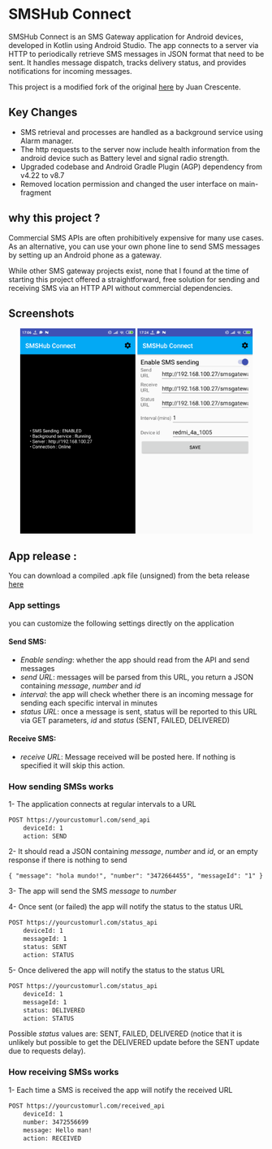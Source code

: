 # SMSHub Connect

SMSHub Connect is an SMS Gateway application for Android devices, developed in Kotlin using Android Studio. 
The app connects to a server via HTTP to periodically retrieve SMS messages in JSON format that need to be sent. 
It handles message dispatch, tracks delivery status, and provides notifications for incoming messages.

This project is a modified fork of the original [here](https://github.com/juancrescente/SMSHub/) by Juan Crescente.

## Key Changes

* SMS retrieval and processes are handled as a background service using Alarm manager.
* The http requests to the server now include health information from the android device such as Battery level and signal radio strength.
* Upgraded codebase and Android Gradle Plugin (AGP) dependency from v4.22 to v8.7
*  Removed location permission and changed the user interface on main-fragment

## why this project ?

Commercial SMS APIs are often prohibitively expensive for many use cases. As an alternative, you can use your own phone line to send SMS messages by setting up an Android phone as a gateway.

While other SMS gateway projects exist, none that I found at the time of starting this project offered a straightforward, free solution for sending and receiving SMS via an HTTP API without commercial dependencies.

## Screenshots

<p align="center">
  <img src="/fastlane/metadata/android/en-US/images/phoneScreenshots/img1.png" alt="SMSHub Connect screenshot 1" width="45%">
  <img src="/fastlane/metadata/android/en-US/images/phoneScreenshots/img2.png" alt="SMSHub Connect screenshot 2" width="45%">
</p>

## App release :

You can download a compiled .apk file (unsigned) from the beta release [here](https://github.com/tserumula/smshubconnect/releases/download/v4.0-beta/app-com-ts-smshubconnect_unsigned.apk)

### App settings

you can customize the following settings directly on the application

#### Send SMS:
+ *Enable sending*: whether the app should read from the API and send messages
+ *send URL*: messages will be parsed from this URL, you return a JSON containing *message*, *number* and *id*
+ *interval*: the app will check whether there is an incoming message for sending each specific interval in minutes
+ *status URL*: once a message is sent, status will be reported to this URL via GET parameters, *id* and *status* (SENT, FAILED, DELIVERED)

#### Receive SMS:
+ *receive URL*: Message received will be posted here. If nothing is specified it will skip this action.


### How sending SMSs works

1- The application connects at regular intervals to a URL

```
POST https://yourcustomurl.com/send_api
    deviceId: 1
    action: SEND
```

2- It should read a JSON containing *message*, *number* and *id*, or an empty response if there is nothing to send
```
{ "message": "hola mundo!", "number": "3472664455", "messageId": "1" }
```

3- The app will send the SMS *message* to *number*

4- Once sent (or failed) the app will notify the status to the status URL
```
POST https://yourcustomurl.com/status_api
    deviceId: 1
    messageId: 1
    status: SENT
    action: STATUS
```

5- Once delivered the app will notify the status to the status URL

```
POST https://yourcustomurl.com/status_api
    deviceId: 1
    messageId: 1
    status: DELIVERED
    action: STATUS
```

Possible _status_ values are: SENT, FAILED, DELIVERED (notice that it is unlikely but possible to get the DELIVERED update before the SENT update due to requests delay).


### How receiving SMSs works

1- Each time a SMS is received the app will notify the received URL
```
POST https://yourcustomurl.com/received_api
    deviceId: 1
    number: 3472556699
    message: Hello man!
    action: RECEIVED
```

